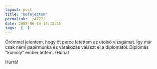```yaml
---
layout: post
title: "Befejeztem"
permalink:  /4727/ 
date: 2008-06-19 14:12:55
tags:  [  ] 
---
```

&Ouml;römmel jelentem, hogy öt perce letettem az utolsó vizsgámat. &Iacute;gy már csak némi papírmunka és várakozás választ el a diplomától. Diplomás &quot;komoly&quot; ember lettem. (Hűha)

Hurrá!

